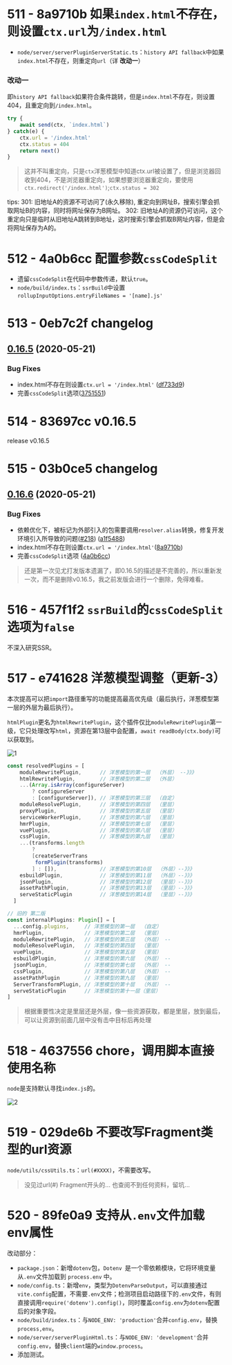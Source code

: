 # 511 - 8a9710b 如果`index.html`不存在，则设置`ctx.url`为`/index.html`

- `node/server/serverPluginServerStatic.ts`：`history API fallback`中如果`index.html`不存在，则重定向`url`（详 **改动一**）

### 改动一

即`history API fallback`如果符合条件跳转，但是`index.html`不存在，则设置404，且重定向到`/index.html`。

```typescript
try {
    await send(ctx, `index.html`)
} catch(e) {
    ctx.url = '/index.html'
    ctx.status = 404
    return next()
}
```

> 这并不叫重定向，只是`ctx`洋葱模型中知道ctx.url被设置了，但是浏览器回收到404，不是浏览器重定向，如果想要浏览器重定向，要使用` ctx.redirect('/index.html')`;`ctx.status = 302`

tips: 301: 旧地址A的资源不可访问了(永久移除), 重定向到网址B，搜索引擎会抓取网址B的内容，同时将网址保存为B网址。 302: 旧地址A的资源仍可访问，这个重定向只是临时从旧地址A跳转到B地址，这时搜索引擎会抓取B网址内容，但是会将网址保存为A的。



# 512 - 4a0b6cc 配置参数`cssCodeSplit`

- 遗留`cssCodeSplit`在代码中参数传递，默认`true`。
- `node/build/index.ts`：`ssrBuild`中设置`rollupInputOptions.entryFileNames = '[name].js'`



# 513 - 0eb7c2f changelog

## [0.16.5](https://github.com/vuejs/vite/compare/v0.16.4...v0.16.5) (2020-05-21)

### Bug Fixes

- index.html不存在则设置`ctx.url = '/index.html'` ([df733d9](https://github.com/vuejs/vite/commit/df733d9cd93ad1d1d01c11b8b7a3a9659a7b9cbf))
- 完善`cssCodeSplit`选项([3751551](https://github.com/vuejs/vite/commit/375155164ec68c78f07fc57d34cdc477249dc3a2))



# 514 - 83697cc v0.16.5

release v0.16.5



# 515 - 03b0ce5 changelog

## [0.16.6](https://github.com/vuejs/vite/compare/v0.16.4...v0.16.6) (2020-05-21)

### Bug Fixes

- 依赖优化下，被标记为外部引入的包需要调用`resolver.alias`转换，修复开发环境引入所导致的问题([#218](https://github.com/vuejs/vite/issues/218)) ([a1f5488](https://github.com/vuejs/vite/commit/a1f54889a95a24f89804b0fbdfc876cde5615c98))
- index.html不存在则设置`ctx.url = '/index.html'`([8a9710b](https://github.com/vuejs/vite/commit/8a9710b1a90cadfa69889cf00c224ea41ca13a9f))
- 完善`cssCodeSplit`选项 ([4a0b6cc](https://github.com/vuejs/vite/commit/4a0b6cc573840f3f74ac4f1b59bc957f1c626a92))

> 还是第一次见尤打发版本遗漏了，即0.16.5的描述是不完善的，所以重新发一次，而不是删除v0.16.5，我之前发版会进行一个删除，免得难看。



# 516 - 457f1f2 `ssrBuild`的`cssCodeSplit`选项为`false`

不深入研究SSR。



# 517 - e741628 洋葱模型调整（更新-3）

本次提高可以把`import`路径重写的功能提高最高优先级（最后执行，洋葱模型第一层的外层为最后执行）。

`htmlPlugin`更名为`htmlRewritePlugin`，这个插件仅比`moduleRewritePlugin`第一级，它只处理改写`html`，资源在第13层中会配置，`await readBody(ctx.body)`可以获取到。



![1](1.png)

```typescript
const resolvedPlugins = [
    moduleRewritePlugin,      // 洋葱模型的第一层  （外层） --》》》
    htmlRewritePlugin,        // 洋葱模型的第二层  （外层）
    ...(Array.isArray(configureServer) 
        ? configureServer 
        : [configureServer]), // 洋葱模型的第三层  （自定）
    moduleResolvePlugin,      // 洋葱模型的第四层  （里层）
    proxyPlugin,              // 洋葱模型的第五层  （里层）
    serviceWorkerPlugin,      // 洋葱模型的第六层  （里层）
    hmrPlugin,                // 洋葱模型的第七层  （里层）
    vuePlugin,                // 洋葱模型的第八层  （里层）
    cssPlugin,                // 洋葱模型的第九层  （里层）
    ...(transforms.length 
        ? 
        [createServerTrans
         formPlugin(transforms)
        ] : []),              // 洋葱模型的第10层  （外层）--》》》
    esbuildPlugin,            // 洋葱模型的第11层  （外层）--》》》
    jsonPlugin,               // 洋葱模型的第12层  （里层）--》》》
    assetPathPlugin,          // 洋葱模型的第13层  （里层）--》》》
    serveStaticPlugin         // 洋葱模型的第14层  （里层）--》》》
  ]

// 旧的 第二版
const internalPlugins: Plugin[] = [
  ...config.plugins,     // 洋葱模型的第一层  （自定）
  hmrPlugin,             // 洋葱模型的第二层  （里层）  
  moduleRewritePlugin,   // 洋葱模型的第三层  （外层） --
  moduleResolvePlugin,   // 洋葱模型的第四层  （里层）
  vuePlugin,             // 洋葱模型的第五层  （里层）
  esbuildPlugin,         // 洋葱模型的第六层  （外层） --
  jsonPlugin,            // 洋葱模型的第七层  （外层） --
  cssPlugin,             // 洋葱模型的第八层  （外层） --
  assetPathPlugin        // 洋葱模型的第九层  （里层） 
  ServerTransformPlugin, // 洋葱模型的第十层  （外层） -- 
  serveStaticPlugin      // 洋葱模型的第十一层（里层）
]
```

> 根据重要性决定是里层还是外层，像一些资源获取，都是里层，放到最后，可以让资源到前面几层中没有击中目标后再处理



# 518 - 4637556 chore，调用脚本直接使用名称

`node`是支持默认寻找`index.js`的。

![2](2.png)



# 519 - 029de6b 不要改写Fragment类型的url资源

`node/utils/cssUtils.ts`：`url(#XXXX)`，不需要改写。

> 没见过url(#) Fragment开头的... 也查阅不到任何资料，留坑...



# 520 - 89fe0a9 支持从`.env`文件加载env属性

改动部分：

- `package.json`：新增`dotenv`包，`Dotenv `是一个零依赖模块，它将环境变量从` .env `文件加载到 `process.env` 中。
- `node/config.ts`：新增`env`，类型为`DotenvParseOutput`，可以直接通过`vite.config`配置，不需要`.env`文件；检测项目启动路径下的`.env`文件，有则直接调用`require('dotenv').config()`，同时覆盖`config.env`为`dotenv`配置后的对象字段。
- `node/build/index.ts`：与`NODE_ENV: 'production'`合并`config.env`，替换`process,env`。
- `node/server/serverPluginHtml.ts`：与`NODE_ENV: 'development'`合并`config.env`，替换`client`端的`window.process`。
- 添加测试。

